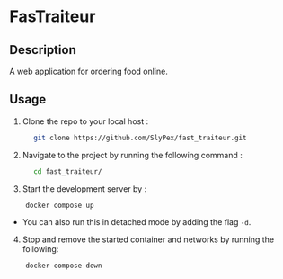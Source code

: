# FasTraiteur
## Description
A web application for ordering food online.
## Usage
1. Clone the repo to your local host :
```sh
	  git clone https://github.com/SlyPex/fast_traiteur.git
```

2. Navigate to the project by running the following command :
```sh
	  cd fast_traiteur/
```

3. Start the development server by :
```sh
    docker compose up
```

- You can also run this in detached mode by adding the flag `-d`.
4. Stop and remove the started container and networks by running the following:
```sh
    docker compose down
```
